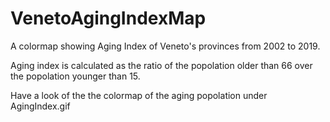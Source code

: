 # VenetoAgingIndexMap
A colormap showing Aging Index of Veneto's provinces from 2002 to 2019.

Aging index is calculated as the ratio of the popolation older than 66 over the popolation younger than 15.

Have a look of the the colormap of the aging popolation under AgingIndex.gif
